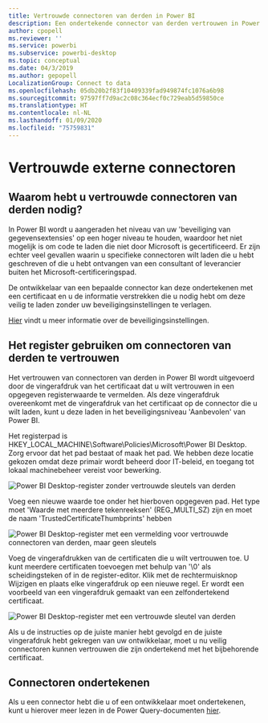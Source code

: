 ```yaml
---
title: Vertrouwde connectoren van derden in Power BI
description: Een ondertekende connector van derden vertrouwen in Power BI
author: cpopell
ms.reviewer: ''
ms.service: powerbi
ms.subservice: powerbi-desktop
ms.topic: conceptual
ms.date: 04/3/2019
ms.author: gepopell
LocalizationGroup: Connect to data
ms.openlocfilehash: 05db20b2f83f10409339fad949874fc1076a6b98
ms.sourcegitcommit: 97597ff7d9ac2c08c364ecf0c729eab5d59850ce
ms.translationtype: HT
ms.contentlocale: nl-NL
ms.lasthandoff: 01/09/2020
ms.locfileid: "75759831"
---
```

# <a name="trusted-third-party-connectors"></a>Vertrouwde externe connectoren

## <a name="why-do-you-need-trusted-third-party-connectors"></a>Waarom hebt u vertrouwde connectoren van derden nodig?

In Power BI wordt u aangeraden het niveau van uw 'beveiliging van gegevensextensies' op een hoger niveau te houden, waardoor het niet mogelijk is om code te laden die niet door Microsoft is gecertificeerd. Er zijn echter veel gevallen waarin u specifieke connectoren wilt laden die u hebt geschreven of die u hebt ontvangen van een consultant of leverancier buiten het Microsoft-certificeringspad.

De ontwikkelaar van een bepaalde connector kan deze ondertekenen met een certificaat en u de informatie verstrekken die u nodig hebt om deze veilig te laden zonder uw beveiligingsinstellingen te verlagen.

[Hier](https://docs.microsoft.com/power-bi/desktop-connector-extensibility) vindt u meer informatie over de beveiligingsinstellingen.

## <a name="using-the-registry-to-trust-third-party-connectors"></a>Het register gebruiken om connectoren van derden te vertrouwen

Het vertrouwen van connectoren van derden in Power BI wordt uitgevoerd door de vingerafdruk van het certificaat dat u wilt vertrouwen in een opgegeven registerwaarde te vermelden. Als deze vingerafdruk overeenkomt met de vingerafdruk van het certificaat op de connector die u wilt laden, kunt u deze laden in het beveiligingsniveau 'Aanbevolen' van Power BI. 

Het registerpad is HKEY_LOCAL_MACHINE\Software\Policies\Microsoft\Power BI Desktop. Zorg ervoor dat het pad bestaat of maak het pad. We hebben deze locatie gekozen omdat deze primair wordt beheerd door IT-beleid, en toegang tot lokaal machinebeheer vereist voor bewerking. 

![Power BI Desktop-register zonder vertrouwde sleutels van derden](media/desktop-trusted-third-party-connectors/desktoptrustedthird1.png)

Voeg een nieuwe waarde toe onder het hierboven opgegeven pad. Het type moet 'Waarde met meerdere tekenreeksen' (REG_MULTI_SZ) zijn en moet de naam 'TrustedCertificateThumbprints' hebben 

![Power BI Desktop-register met een vermelding voor vertrouwde connectoren van derden, maar geen sleutels](media/desktop-trusted-third-party-connectors/desktoptrustedthird2.png)

Voeg de vingerafdrukken van de certificaten die u wilt vertrouwen toe. U kunt meerdere certificaten toevoegen met behulp van '\0' als scheidingsteken of in de register-editor. Klik met de rechtermuisknop Wijzigen en plaats elke vingerafdruk op een nieuwe regel. Er wordt een voorbeeld van een vingerafdruk gemaakt van een zelfondertekend certificaat. 

 ![Power BI Desktop-register met een vertrouwde sleutel van derden](media/desktop-trusted-third-party-connectors/desktoptrustedthird3.png)

Als u de instructies op de juiste manier hebt gevolgd en de juiste vingerafdruk hebt gekregen van uw ontwikkelaar, moet u nu veilig connectoren kunnen vertrouwen die zijn ondertekend met het bijbehorende certificaat.

## <a name="how-to-sign-connectors"></a>Connectoren ondertekenen

Als u een connector hebt die u of een ontwikkelaar moet ondertekenen, kunt u hierover meer lezen in de Power Query-documenten [hier](https://docs.microsoft.com/power-query/handlingconnectorsigning).
